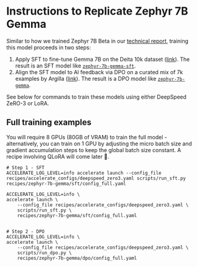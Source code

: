 
# Instructions to Replicate Zephyr 7B Gemma

Similar to how we trained Zephyr 7B Beta in our [technical report](https://huggingface.co/papers/2310.16944), training this model proceeds in two steps:

1. Apply SFT to fine-tune Gemma 7B on the Deita 10k dataset ([link](https://huggingface.co/datasets/HuggingFaceH4/deita-10k-v0-sft)). The result is an SFT model like [`zephyr-7b-gemma-sft`](https://huggingface.co/HuggingFaceH4/zephyr-7b-gemma-sft-v0.1).
2. Align the SFT model to AI feedback via DPO on a curated mix of 7k examples by Argilla ([link](https://huggingface.co/datasets/argilla/dpo-mix-7k)). The result is a DPO model like [`zephyr-7b-gemma`](HuggingFaceH4/zephyr-7b-gemma-v0.1).

See below for commands to train these models using either DeepSpeed ZeRO-3 or LoRA.

## Full training examples

You will require 8 GPUs (80GB of VRAM) to train the full model - alternatively, you can train on 1 GPU by adjusting the micro batch size and gradient accumulation steps to keep the global batch size constant. A recipe involving QLoRA will come later 🤗.

```shell
# Step 1 - SFT
ACCELERATE_LOG_LEVEL=info accelerate launch --config_file recipes/accelerate_configs/deepspeed_zero3.yaml scripts/run_sft.py recipes/zephyr-7b-gemma/sft/config_full.yaml

ACCELERATE_LOG_LEVEL=info \
accelerate launch \
    --config_file recipes/accelerate_configs/deepspeed_zero3.yaml \
    scripts/run_sft.py \
    recipes/zephyr-7b-gemma/sft/config_full.yaml


# Step 2 - DPO
ACCELERATE_LOG_LEVEL=info \
accelerate launch \
    --config_file recipes/accelerate_configs/deepspeed_zero3.yaml \
    scripts/run_dpo.py \
    recipes/zephyr-7b-gemma/dpo/config_full.yaml
```